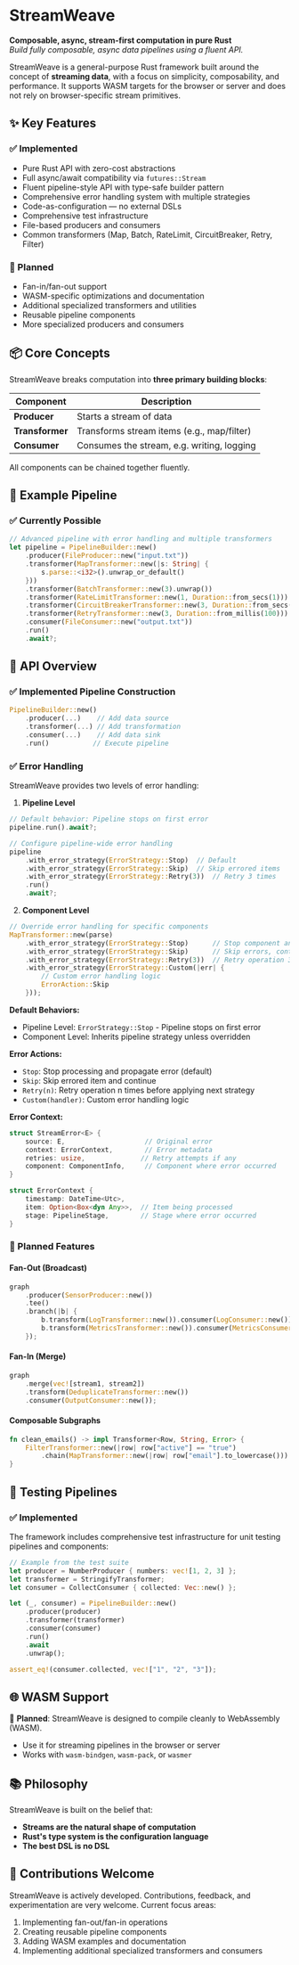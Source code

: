 # StreamWeave

**Composable, async, stream-first computation in pure Rust**  
*Build fully composable, async data pipelines using a fluent API.*

StreamWeave is a general-purpose Rust framework built around the concept of
**streaming data**, with a focus on simplicity, composability, and performance.
It supports WASM targets for the browser or server and does not rely on
browser-specific stream primitives.

## ✨ Key Features

### ✅ Implemented

- Pure Rust API with zero-cost abstractions
- Full async/await compatibility via `futures::Stream`
- Fluent pipeline-style API with type-safe builder pattern
- Comprehensive error handling system with multiple strategies
- Code-as-configuration — no external DSLs
- Comprehensive test infrastructure
- File-based producers and consumers
- Common transformers (Map, Batch, RateLimit, CircuitBreaker, Retry, Filter)

### 🚧 Planned

- Fan-in/fan-out support
- WASM-specific optimizations and documentation
- Additional specialized transformers and utilities
- Reusable pipeline components
- More specialized producers and consumers

## 📦 Core Concepts

StreamWeave breaks computation into **three primary building blocks**:

| Component       | Description                                |
| --------------- | ------------------------------------------ |
| **Producer**    | Starts a stream of data                    |
| **Transformer** | Transforms stream items (e.g., map/filter) |
| **Consumer**    | Consumes the stream, e.g. writing, logging |

All components can be chained together fluently.

## 🔄 Example Pipeline

### ✅ Currently Possible

```rust
// Advanced pipeline with error handling and multiple transformers
let pipeline = PipelineBuilder::new()
    .producer(FileProducer::new("input.txt"))
    .transformer(MapTransformer::new(|s: String| {
        s.parse::<i32>().unwrap_or_default()
    }))
    .transformer(BatchTransformer::new(3).unwrap())
    .transformer(RateLimitTransformer::new(1, Duration::from_secs(1)))
    .transformer(CircuitBreakerTransformer::new(3, Duration::from_secs(5)))
    .transformer(RetryTransformer::new(3, Duration::from_millis(100)))
    .consumer(FileConsumer::new("output.txt"))
    .run()
    .await?;
```

## 🧱 API Overview

### ✅ Implemented Pipeline Construction

```rust
PipelineBuilder::new()
    .producer(...)    // Add data source
    .transformer(...) // Add transformation
    .consumer(...)    // Add data sink
    .run()           // Execute pipeline
```

### ✅ Error Handling

StreamWeave provides two levels of error handling:

1. **Pipeline Level**
```rust
// Default behavior: Pipeline stops on first error
pipeline.run().await?;

// Configure pipeline-wide error handling
pipeline
    .with_error_strategy(ErrorStrategy::Stop)  // Default
    .with_error_strategy(ErrorStrategy::Skip)  // Skip errored items
    .with_error_strategy(ErrorStrategy::Retry(3))  // Retry 3 times
    .run()
    .await?;
```

2. **Component Level**
```rust
// Override error handling for specific components
MapTransformer::new(parse)
    .with_error_strategy(ErrorStrategy::Stop)      // Stop component and pipeline
    .with_error_strategy(ErrorStrategy::Skip)      // Skip errors, continue processing
    .with_error_strategy(ErrorStrategy::Retry(3))  // Retry operation 3 times
    .with_error_strategy(ErrorStrategy::Custom(|err| {
        // Custom error handling logic
        ErrorAction::Skip
    }));
```

**Default Behaviors:**
- Pipeline Level: `ErrorStrategy::Stop` - Pipeline stops on first error
- Component Level: Inherits pipeline strategy unless overridden

**Error Actions:**
- `Stop`: Stop processing and propagate error (default)
- `Skip`: Skip errored item and continue
- `Retry(n)`: Retry operation n times before applying next strategy
- `Custom(handler)`: Custom error handling logic

**Error Context:**
```rust
struct StreamError<E> {
    source: E,                    // Original error
    context: ErrorContext,        // Error metadata
    retries: usize,              // Retry attempts if any
    component: ComponentInfo,     // Component where error occurred
}

struct ErrorContext {
    timestamp: DateTime<Utc>,
    item: Option<Box<dyn Any>>,  // Item being processed
    stage: PipelineStage,        // Stage where error occurred
}
```

### 🚧 Planned Features

#### Fan-Out (Broadcast)

```rust
graph
    .producer(SensorProducer::new())
    .tee()
    .branch(|b| {
        b.transform(LogTransformer::new()).consumer(LogConsumer::new());
        b.transform(MetricsTransformer::new()).consumer(MetricsConsumer::new());
    });
```

#### Fan-In (Merge)

```rust
graph
    .merge(vec![stream1, stream2])
    .transform(DeduplicateTransformer::new())
    .consumer(OutputConsumer::new());
```

#### Composable Subgraphs

```rust
fn clean_emails() -> impl Transformer<Row, String, Error> {
    FilterTransformer::new(|row| row["active"] == "true")
        .chain(MapTransformer::new(|row| row["email"].to_lowercase()))
}
```

## 🧪 Testing Pipelines

### ✅ Implemented

The framework includes comprehensive test infrastructure for unit testing pipelines and components:

```rust
// Example from the test suite
let producer = NumberProducer { numbers: vec![1, 2, 3] };
let transformer = StringifyTransformer;
let consumer = CollectConsumer { collected: Vec::new() };

let (_, consumer) = PipelineBuilder::new()
    .producer(producer)
    .transformer(transformer)
    .consumer(consumer)
    .run()
    .await
    .unwrap();

assert_eq!(consumer.collected, vec!["1", "2", "3"]);
```

## 🌐 WASM Support

🚧 **Planned**: StreamWeave is designed to compile cleanly to WebAssembly (WASM).
- Use it for streaming pipelines in the browser or server
- Works with `wasm-bindgen`, `wasm-pack`, or `wasmer`

## 📚 Philosophy

StreamWeave is built on the belief that:

- **Streams are the natural shape of computation**
- **Rust's type system is the configuration language**
- **The best DSL is no DSL**

## 🧠 Contributions Welcome

StreamWeave is actively developed. Contributions, feedback, and experimentation are
very welcome. Current focus areas:

1. Implementing fan-out/fan-in operations
2. Creating reusable pipeline components
3. Adding WASM examples and documentation
4. Implementing additional specialized transformers and consumers
